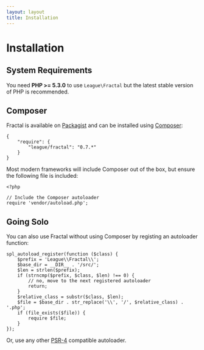 ```yaml
---
layout: layout
title: Installation
---
```


Installation
============

## System Requirements

You need **PHP >= 5.3.0** to use `League\Fractal` but the latest stable version of PHP is recommended.

## Composer

Fractal is available on [Packagist](https://packagist.org/packages/league/fractal) and can be installed using [Composer](https://getcomposer.org/):

~~~.language-javascript
{
    "require": {
        "league/fractal": "0.7.*"
    }
}
~~~

Most modern frameworks will include Composer out of the box, but ensure the following file is included:

~~~.language-php
<?php

// Include the Composer autoloader
require 'vendor/autoload.php';
~~~

## Going Solo

You can also use Fractal without using Composer by registing an autoloader function:

~~~.language-php
spl_autoload_register(function ($class) {
    $prefix = 'League\\Fractal\\';
    $base_dir = __DIR__ . '/src/';
    $len = strlen($prefix);
    if (strncmp($prefix, $class, $len) !== 0) {
        // no, move to the next registered autoloader
        return;
    }
    $relative_class = substr($class, $len);
    $file = $base_dir . str_replace('\\', '/', $relative_class) . '.php';
    if (file_exists($file)) {
        require $file;
    }
});
~~~

Or, use any other [PSR-4](http://www.php-fig.org/psr/psr-4/) compatible autoloader.